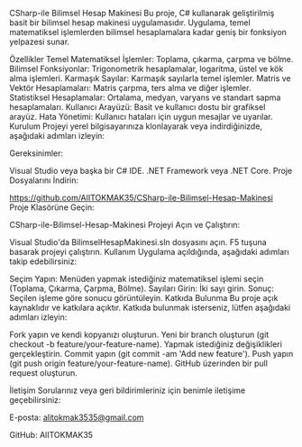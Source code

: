 CSharp-ile Bilimsel Hesap Makinesi
Bu proje, C# kullanarak geliştirilmiş basit bir bilimsel hesap makinesi uygulamasıdır. Uygulama, temel matematiksel işlemlerden bilimsel hesaplamalara kadar geniş bir fonksiyon yelpazesi sunar.

Özellikler
Temel Matematiksel İşlemler: Toplama, çıkarma, çarpma ve bölme.
Bilimsel Fonksiyonlar: Trigonometrik hesaplamalar, logaritma, üstel ve kök alma işlemleri.
Karmaşık Sayılar: Karmaşık sayılarla temel işlemler.
Matris ve Vektör Hesaplamaları: Matris çarpma, ters alma ve diğer işlemler.
Statistiksel Hesaplamalar: Ortalama, medyan, varyans ve standart sapma hesaplamaları.
Kullanıcı Arayüzü: Basit ve kullanıcı dostu bir grafiksel arayüz.
Hata Yönetimi: Kullanıcı hataları için uygun mesajlar ve uyarılar.
Kurulum
Projeyi yerel bilgisayarınıza klonlayarak veya indirdiğinizde, aşağıdaki adımları izleyin:

Gereksinimler:

Visual Studio veya başka bir C# IDE.
.NET Framework veya .NET Core.
Proje Dosyalarını İndirin:

https://github.com/AlITOKMAK35/CSharp-ile-Bilimsel-Hesap-Makinesi
Proje Klasörüne Geçin:

CSharp-ile-Bilimsel-Hesap-Makinesi
Projeyi Açın ve Çalıştırın:

Visual Studio'da BilimselHesapMakinesi.sln dosyasını açın.
F5 tuşuna basarak projeyi çalıştırın.
Kullanım
Uygulama açıldığında, aşağıdaki adımları takip edebilirsiniz:

Seçim Yapın: Menüden yapmak istediğiniz matematiksel işlemi seçin (Toplama, Çıkarma, Çarpma, Bölme).
Sayıları Girin: İki sayı girin.
Sonuç: Seçilen işleme göre sonucu görüntüleyin.
Katkıda Bulunma
Bu proje açık kaynaklıdır ve katkılara açıktır. Katkıda bulunmak isterseniz, lütfen aşağıdaki adımları izleyin:

Fork yapın ve kendi kopyanızı oluşturun.
Yeni bir branch oluşturun (git checkout -b feature/your-feature-name).
Yapmak istediğiniz değişiklikleri gerçekleştirin.
Commit yapın (git commit -am 'Add new feature').
Push yapın (git push origin feature/your-feature-name).
GitHub üzerinden bir pull request oluşturun.

İletişim
Sorularınız veya geri bildirimleriniz için benimle iletişime geçebilirsiniz:

E-posta: alitokmak3535@gmail.com

GitHub: AlITOKMAK35
